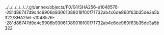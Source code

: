 ../../../../../../.git/annex/objects/F0/G1/SHA256-s1048576--281d86747d9c4c9906b93061089018f00f71732ab4c6de960f63b35de3a5b322/SHA256-s1048576--281d86747d9c4c9906b93061089018f00f71732ab4c6de960f63b35de3a5b322